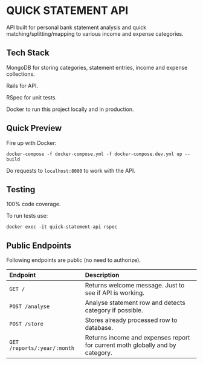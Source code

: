 QUICK STATEMENT API
===================

API built for personal bank statement analysis and quick matching/splitting/mapping to various income and expense categories.

Tech Stack
----------

MongoDB for storing categories, statement entries, income and expense collections.

Rails for API.

RSpec for unit tests.

Docker to run this project locally and in production.

Quick Preview
-------------

Fire up with Docker:

    docker-compose -f docker-compose.yml -f docker-compose.dev.yml up --build

Do requests to `localhost:8000` to work with the API.

Testing
-------

100% code coverage.

To run tests use:

    docker exec -it quick-statement-api rspec

Public Endpoints
----------------

Following endpoints are public (no need to authorize).

| Endpoint                     | Description                                                                   |
|:-----------------------------|:------------------------------------------------------------------------------|
| `GET /`                      | Returns welcome message. Just to see if API is working.                       |
| `POST /analyse`              | Analyse statement row and detects category if possible.                       |
| `POST /store`                | Stores already processed row to database.                                     |
| `GET /reports/:year/:month`  | Returns income and expenses report for current moth globally and by category. |
